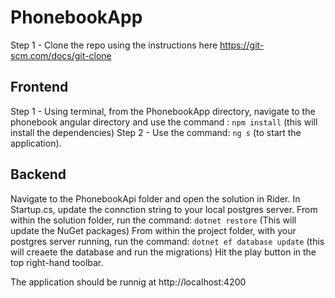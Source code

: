 # PhonebookApp

Step 1 - Clone the repo using the instructions here https://git-scm.com/docs/git-clone

## Frontend

Step 1 - Using terminal, from the PhonebookApp directory, navigate to the phonebook angular directory and use the command : 
`npm install` (this will install the dependencies) 
Step 2 - Use the command: `ng s` (to start the application).

## Backend

Navigate to the PhonebookApi folder and open the solution in Rider. In Startup.cs, update the connction string to your local postgres server. 
From within the solution folder, run the command: `dotnet restore`  (This will update the NuGet packages)
From within the project folder, with your postgres server running, run the command: `dotnet ef database update` (this will creaete the database and run the migrations)
Hit the play button in the top right-hand toolbar. 

The application should be runnig at http://localhost:4200

